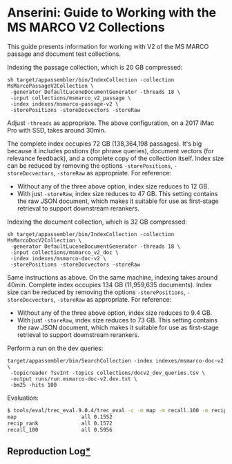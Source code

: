 # Anserini: Guide to Working with the MS MARCO V2 Collections

This guide presents information for working with V2 of the MS MARCO passage and document test collections.

Indexing the passage collection, which is 20 GB compressed:

```
sh target/appassembler/bin/IndexCollection -collection MsMarcoPassageV2Collection \
 -generator DefaultLuceneDocumentGenerator -threads 18 \
 -input collections/msmarco_v2_passage \
 -index indexes/msmarco-passage-v2 \
 -storePositions -storeDocvectors -storeRaw
```

Adjust `-threads` as appropriate.
The above configuration, on a 2017 iMac Pro with SSD, takes around 30min.

The complete index occupies 72 GB (138,364,198 passages).
It's big because it includes postions (for phrase queries), document vectors (for relevance feedback), and a complete copy of the collection itself.
Index size can be reduced by removing the options `-storePositions`, `-storeDocvectors`, `-storeRaw` as appropriate.
For reference:

+ Without any of the three above option, index size reduces to 12 GB.
+ With just `-storeRaw`, index size reduces to 47 GB. This setting contains the raw JSON document, which makes it suitable for use as first-stage retrieval to support downstream rerankers.

Indexing the document collection, which is 32 GB compressed:

```
sh target/appassembler/bin/IndexCollection -collection MsMarcoDocV2Collection \
 -generator DefaultLuceneDocumentGenerator -threads 18 \
 -input collections/msmarco_v2_doc \
 -index indexes/msmarco-doc-v2 \
 -storePositions -storeDocvectors -storeRaw
```

Same instructions as above.
On the same machine, indexing takes around 40min.
Complete index occupies 134 GB (11,959,635 documents).
Index size can be reduced by removing the options `-storePositions`, `-storeDocvectors`, `-storeRaw` as appropriate.
For reference:

+ Without any of the three above option, index size reduces to 9.4 GB.
+ With just `-storeRaw`, index size reduces to 73 GB. This setting contains the raw JSON document, which makes it suitable for use as first-stage retrieval to support downstream rerankers.

Perform a run on the dev queries:

```
target/appassembler/bin/SearchCollection -index indexes/msmarco-doc-v2 \
 -topicreader TsvInt -topics collections/docv2_dev_queries.tsv \
 -output runs/run.msmarco-doc-v2.dev.txt \
 -bm25 -hits 100
```

Evaluation:

```bash
$ tools/eval/trec_eval.9.0.4/trec_eval -c -m map -m recall.100 -m recip_rank collections/docv2_dev_qrels.uniq.tsv runs/run.msmarco-doc-v2.dev.txt
map                   	all	0.1552
recip_rank            	all	0.1572
recall_100            	all	0.5956
```


## Reproduction Log[*](reproducibility.md)

